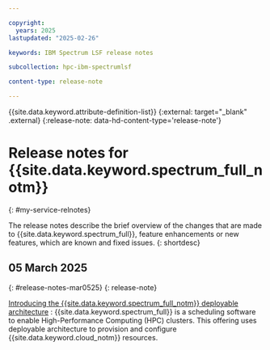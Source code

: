 ```yaml
---

copyright:
  years: 2025
lastupdated: "2025-02-26"

keywords: IBM Spectrum LSF release notes

subcollection: hpc-ibm-spectrumlsf

content-type: release-note

---
```




{{site.data.keyword.attribute-definition-list}}
{:external: target="_blank" .external}
{:release-note: data-hd-content-type='release-note'}



# Release notes for {{site.data.keyword.spectrum_full_notm}}
{: #my-service-relnotes}

The release notes describe the brief overview of the changes that are made to {{site.data.keyword.spectrum_full}}, feature enhancements or new features, which are known and fixed issues.
{: shortdesc}

## 05 March 2025
{: #release-notes-mar0525}
{: release-note}

[Introducing the {{site.data.keyword.spectrum_full_notm}} deployable architecture](/docs/hpc-ibm-spectrumlsf?topic=hpc-ibm-spectrumlsf-about-spectrum-lsf)
:   {{site.data.keyword.spectrum_full}} is a scheduling software to enable High-Performance Computing (HPC) clusters. This offering uses deployable architecture to provision and configure {{site.data.keyword.cloud_notm}} resources.
